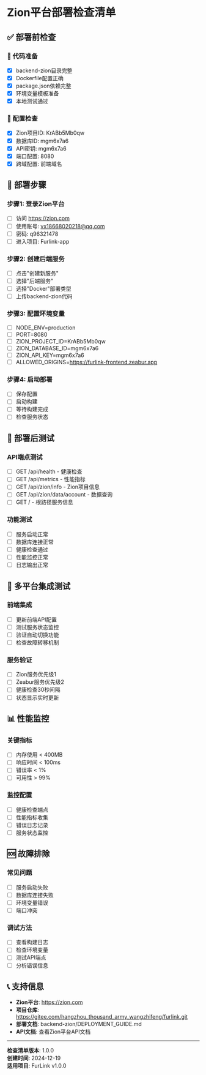 # Zion平台部署检查清单

## ✅ 部署前检查

### 📁 代码准备
- [x] backend-zion目录完整
- [x] Dockerfile配置正确
- [x] package.json依赖完整
- [x] 环境变量模板准备
- [x] 本地测试通过

### 🔧 配置检查
- [x] Zion项目ID: KrABb5Mb0qw
- [x] 数据库ID: mgm6x7a6
- [x] API密钥: mgm6x7a6
- [x] 端口配置: 8080
- [x] 跨域配置: 前端域名

## 🚀 部署步骤

### 步骤1: 登录Zion平台
- [ ] 访问 https://zion.com
- [ ] 使用账号: vx18668020218@qq.com
- [ ] 密码: q96321478
- [ ] 进入项目: Furlink-app

### 步骤2: 创建后端服务
- [ ] 点击"创建新服务"
- [ ] 选择"后端服务"
- [ ] 选择"Docker"部署类型
- [ ] 上传backend-zion代码

### 步骤3: 配置环境变量
- [ ] NODE_ENV=production
- [ ] PORT=8080
- [ ] ZION_PROJECT_ID=KrABb5Mb0qw
- [ ] ZION_DATABASE_ID=mgm6x7a6
- [ ] ZION_API_KEY=mgm6x7a6
- [ ] ALLOWED_ORIGINS=https://furlink-frontend.zeabur.app

### 步骤4: 启动部署
- [ ] 保存配置
- [ ] 启动构建
- [ ] 等待构建完成
- [ ] 检查服务状态

## 🧪 部署后测试

### API端点测试
- [ ] GET /api/health - 健康检查
- [ ] GET /api/metrics - 性能指标
- [ ] GET /api/zion/info - Zion项目信息
- [ ] GET /api/zion/data/account - 数据查询
- [ ] GET / - 根路径服务信息

### 功能测试
- [ ] 服务启动正常
- [ ] 数据库连接正常
- [ ] 健康检查通过
- [ ] 性能监控正常
- [ ] 日志输出正常

## 🔗 多平台集成测试

### 前端集成
- [ ] 更新前端API配置
- [ ] 测试服务状态监控
- [ ] 验证自动切换功能
- [ ] 检查故障转移机制

### 服务验证
- [ ] Zion服务优先级1
- [ ] Zeabur服务优先级2
- [ ] 健康检查30秒间隔
- [ ] 状态显示实时更新

## 📊 性能监控

### 关键指标
- [ ] 内存使用 < 400MB
- [ ] 响应时间 < 100ms
- [ ] 错误率 < 1%
- [ ] 可用性 > 99%

### 监控配置
- [ ] 健康检查端点
- [ ] 性能指标收集
- [ ] 错误日志记录
- [ ] 服务状态监控

## 🆘 故障排除

### 常见问题
- [ ] 服务启动失败
- [ ] 数据库连接失败
- [ ] 环境变量错误
- [ ] 端口冲突

### 调试方法
- [ ] 查看构建日志
- [ ] 检查环境变量
- [ ] 测试API端点
- [ ] 分析错误信息

## 📞 支持信息

- **Zion平台**: https://zion.com
- **项目仓库**: https://gitee.com/hangzhou_thousand_army_wangzhifeng/furlink.git
- **部署文档**: backend-zion/DEPLOYMENT_GUIDE.md
- **API文档**: 查看Zion平台API文档

---

**检查清单版本**: 1.0.0  
**创建时间**: 2024-12-19  
**适用项目**: FurLink v1.0.0

